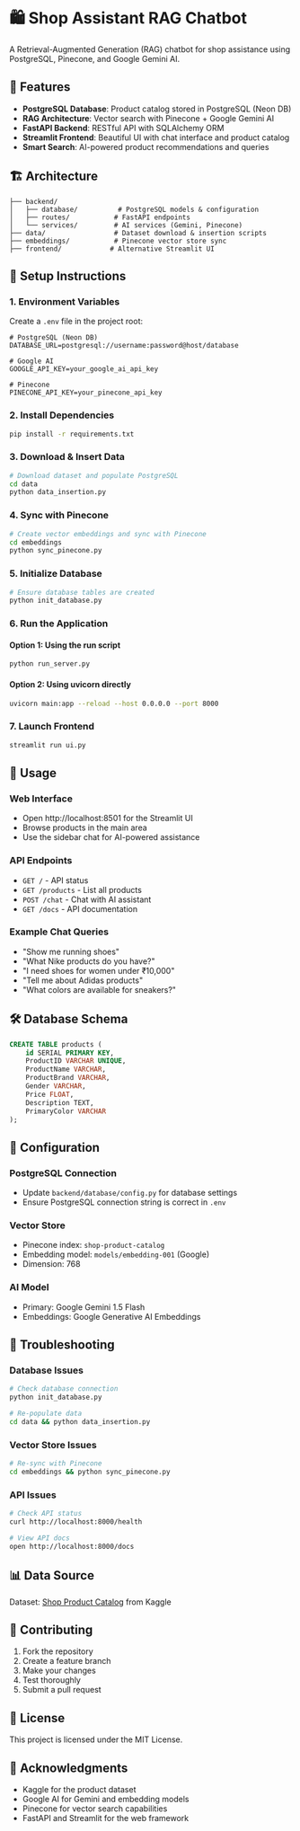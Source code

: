 # 🛍️ Shop Assistant RAG Chatbot

A Retrieval-Augmented Generation (RAG) chatbot for shop assistance using PostgreSQL, Pinecone, and Google Gemini AI.

## 🌟 Features

- **PostgreSQL Database**: Product catalog stored in PostgreSQL (Neon DB)
- **RAG Architecture**: Vector search with Pinecone + Google Gemini AI
- **FastAPI Backend**: RESTful API with SQLAlchemy ORM
- **Streamlit Frontend**: Beautiful UI with chat interface and product catalog
- **Smart Search**: AI-powered product recommendations and queries

## 🏗️ Architecture

```
├── backend/
│   ├── database/          # PostgreSQL models & configuration
│   ├── routes/           # FastAPI endpoints
│   └── services/         # AI services (Gemini, Pinecone)
├── data/                 # Dataset download & insertion scripts
├── embeddings/           # Pinecone vector store sync
├── frontend/            # Alternative Streamlit UI
```

## 🚀 Setup Instructions

### 1. Environment Variables

Create a `.env` file in the project root:

```env
# PostgreSQL (Neon DB)
DATABASE_URL=postgresql://username:password@host/database

# Google AI
GOOGLE_API_KEY=your_google_ai_api_key

# Pinecone
PINECONE_API_KEY=your_pinecone_api_key
```

### 2. Install Dependencies

```bash
pip install -r requirements.txt
```

### 3. Download & Insert Data

```bash
# Download dataset and populate PostgreSQL
cd data
python data_insertion.py
```

### 4. Sync with Pinecone

```bash
# Create vector embeddings and sync with Pinecone
cd embeddings
python sync_pinecone.py
```

### 5. Initialize Database

```bash
# Ensure database tables are created
python init_database.py
```

### 6. Run the Application

#### Option 1: Using the run script
```bash
python run_server.py
```

#### Option 2: Using uvicorn directly
```bash
uvicorn main:app --reload --host 0.0.0.0 --port 8000
```

### 7. Launch Frontend

```bash
streamlit run ui.py
```

## 📱 Usage

### Web Interface
- Open http://localhost:8501 for the Streamlit UI
- Browse products in the main area
- Use the sidebar chat for AI-powered assistance

### API Endpoints
- `GET /` - API status
- `GET /products` - List all products
- `POST /chat` - Chat with AI assistant
- `GET /docs` - API documentation

### Example Chat Queries
- "Show me running shoes"
- "What Nike products do you have?"
- "I need shoes for women under ₹10,000"
- "Tell me about Adidas products"
- "What colors are available for sneakers?"

## 🛠️ Database Schema

```sql
CREATE TABLE products (
    id SERIAL PRIMARY KEY,
    ProductID VARCHAR UNIQUE,
    ProductName VARCHAR,
    ProductBrand VARCHAR,
    Gender VARCHAR,
    Price FLOAT,
    Description TEXT,
    PrimaryColor VARCHAR
);
```

## 🔧 Configuration

### PostgreSQL Connection
- Update `backend/database/config.py` for database settings
- Ensure PostgreSQL connection string is correct in `.env`

### Vector Store
- Pinecone index: `shop-product-catalog`
- Embedding model: `models/embedding-001` (Google)
- Dimension: 768

### AI Model
- Primary: Google Gemini 1.5 Flash
- Embeddings: Google Generative AI Embeddings

## 🐛 Troubleshooting

### Database Issues
```bash
# Check database connection
python init_database.py

# Re-populate data
cd data && python data_insertion.py
```

### Vector Store Issues
```bash
# Re-sync with Pinecone
cd embeddings && python sync_pinecone.py
```

### API Issues
```bash
# Check API status
curl http://localhost:8000/health

# View API docs
open http://localhost:8000/docs
```

## 📊 Data Source

Dataset: [Shop Product Catalog](https://www.kaggle.com/datasets/supratimnag06/shop-product-catalog) from Kaggle

## 🤝 Contributing

1. Fork the repository
2. Create a feature branch
3. Make your changes
4. Test thoroughly
5. Submit a pull request

## 📄 License

This project is licensed under the MIT License.

## 🙏 Acknowledgments

- Kaggle for the product dataset
- Google AI for Gemini and embedding models
- Pinecone for vector search capabilities
- FastAPI and Streamlit for the web framework

